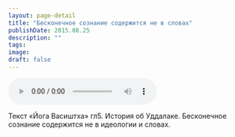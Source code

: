```yaml
---
layout: page-detail
title: "Бесконечное сознание содержится не в словах"
publishDate: 2015.08.25
description: ""
tags:
image:
draft: false
---
```


<audio title="2015.08.25 - Бесконечное сознание содержится не в словах.mp3" src="/upload/iblock/1a5/1a5813a10867bc2cd22f3d7dc16dc152.mp3" controls=""></audio>

 Текст «Йога Васиштха» гл5\. История об Уддалаке. Бесконечное сознание содержится не в идеологии и словах. 

  
